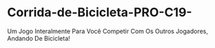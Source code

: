 # Corrida-de-Bicicleta-PRO-C19-
Um Jogo Interalmente Para Você Competir Com Os Outros Jogadores, Andando De Bicicleta!
